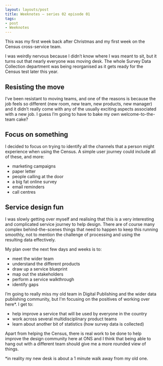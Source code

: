 ```yaml
---
layout: layouts/post
title: Weeknotes – series 02 episode 01
tags:
- post
- Weeknotes
---
```


This was my first week back after Christmas and my first week on the Census cross-service team.

I was weirdly nervous because I didn’t know where I was meant to sit, but it turns out that nearly everyone was moving desk. The whole Survey Data Collection department was being reorganised as it gets ready for the Census test later this year.

## Resisting the move

I’ve been resistant to moving teams, and one of the reasons is because the job feels so different (new room, new team, new products, new manager) and it didn’t really come with any of the usually exciting aspects associated with a new job. I guess I’m going to have to bake my own welcome-to-the-team cake?

## Focus on something

I decided to focus on trying to identify all the channels that a person might experience when using the Census. A simple user journey could include all of these, and more:

- marketing campaigns
- paper letter
- people calling at the door
- a big fat online survey
- email reminders
- call centres

## Service design fun

I was slowly getting over myself and realising that this is a very interesting and complicated service journey to help design. There are of course many complex behind-the-scenes things that need to happen to keep this running smoothly, not to mention the challenge of processing and using the resulting data effectively.

My plan over the next few days and weeks is to:

- meet the wider team
- understand the different products
- draw up a service blueprint
- map out the stakeholders
- perform a service walkthrough
- identify gaps

I’m going to really miss my old team in Digital Publishing and the wider data publishing community, but I'm focusing on the positives of working over here*. I get to:

- help improve a service that will be used by everyone in the country
- work across several multidisciplinary product teams
- learn about another bit of statistics (how survey data is collected)

Apart from helping the Census, there is real work to be done to help improve the design community here at ONS and I think that being able to hang out with a different team should give me a more rounded view of things.

*in reality my new desk is about a 1 minute walk away from my old one.
